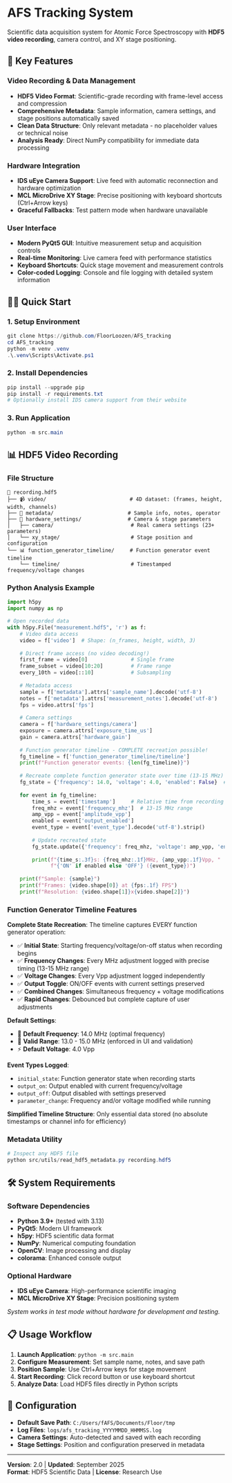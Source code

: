 # AFS Tracking System

Scientific data acquisition system for Atomic Force Spectroscopy with **HDF5 video recording**, camera control, and XY stage positioning.

## 🚀 Key Features

### Video Recording & Data Management
- **HDF5 Video Format**: Scientific-grade recording with frame-level access and compression
- **Comprehensive Metadata**: Sample information, camera settings, and stage positions automatically saved
- **Clean Data Structure**: Only relevant metadata - no placeholder values or technical noise
- **Analysis Ready**: Direct NumPy compatibility for immediate data processing

### Hardware Integration  
- **IDS uEye Camera Support**: Live feed with automatic reconnection and hardware optimization
- **MCL MicroDrive XY Stage**: Precise positioning with keyboard shortcuts (Ctrl+Arrow keys)
- **Graceful Fallbacks**: Test pattern mode when hardware unavailable

### User Interface
- **Modern PyQt5 GUI**: Intuitive measurement setup and acquisition controls
- **Real-time Monitoring**: Live camera feed with performance statistics
- **Keyboard Shortcuts**: Quick stage movement and measurement controls
- **Color-coded Logging**: Console and file logging with detailed system information

## 🏃‍♂️ Quick Start

### 1. Setup Environment
```powershell
git clone https://github.com/FloorLoozen/AFS_tracking
cd AFS_tracking
python -m venv .venv
.\.venv\Scripts\Activate.ps1
```

### 2. Install Dependencies
```powershell
pip install --upgrade pip
pip install -r requirements.txt
# Optionally install IDS camera support from their website
```

### 3. Run Application
```powershell
python -m src.main
```

## 📊 HDF5 Video Recording

### File Structure
```
📁 recording.hdf5
├── 📹 video/                           # 4D dataset: (frames, height, width, channels)
├── 📝 metadata/                        # Sample info, notes, operator
├── 🔧 hardware_settings/               # Camera & stage parameters
│   ├── camera/                         # Real camera settings (23+ parameters)
│   └── xy_stage/                       # Stage position and configuration
└── 📊 function_generator_timeline/     # Function generator event timeline
    └── timeline/                       # Timestamped frequency/voltage changes
```

### Python Analysis Example
```python
import h5py
import numpy as np

# Open recorded data
with h5py.File("measurement.hdf5", 'r') as f:
    # Video data access
    video = f['video']  # Shape: (n_frames, height, width, 3)
    
    # Direct frame access (no video decoding!)
    first_frame = video[0]              # Single frame
    frame_subset = video[10:20]         # Frame range  
    every_10th = video[::10]            # Subsampling
    
    # Metadata access
    sample = f['metadata'].attrs['sample_name'].decode('utf-8')
    notes = f['metadata'].attrs['measurement_notes'].decode('utf-8')
    fps = video.attrs['fps']
    
    # Camera settings
    camera = f['hardware_settings/camera']
    exposure = camera.attrs['exposure_time_us']
    gain = camera.attrs['hardware_gain']
    
    # Function generator timeline - COMPLETE recreation possible!
    fg_timeline = f['function_generator_timeline/timeline']
    print(f"Function generator events: {len(fg_timeline)}")
    
    # Recreate complete function generator state over time (13-15 MHz)
    fg_state = {'frequency': 14.0, 'voltage': 4.0, 'enabled': False}  # Default: 14MHz
    
    for event in fg_timeline:
        time_s = event['timestamp']     # Relative time from recording start
        freq_mhz = event['frequency_mhz']  # 13-15 MHz range
        amp_vpp = event['amplitude_vpp'] 
        enabled = event['output_enabled']
        event_type = event['event_type'].decode('utf-8').strip()
        
        # Update recreated state
        fg_state.update({'frequency': freq_mhz, 'voltage': amp_vpp, 'enabled': enabled})
        
        print(f"{time_s:.3f}s: {freq_mhz:.1f}MHz, {amp_vpp:.1f}Vpp, "
              f"{'ON' if enabled else 'OFF'} ({event_type})")
    
    print(f"Sample: {sample}")
    print(f"Frames: {video.shape[0]} at {fps:.1f} FPS")
    print(f"Resolution: {video.shape[1]}x{video.shape[2]}")
```

### Function Generator Timeline Features
**Complete State Recreation**: The timeline captures EVERY function generator operation:
- ✅ **Initial State**: Starting frequency/voltage/on-off status when recording begins
- ✅ **Frequency Changes**: Every MHz adjustment logged with precise timing (13-15 MHz range)
- ✅ **Voltage Changes**: Every Vpp adjustment logged independently
- ✅ **Output Toggle**: ON/OFF events with current settings preserved
- ✅ **Combined Changes**: Simultaneous frequency + voltage modifications
- ✅ **Rapid Changes**: Debounced but complete capture of user adjustments

**Default Settings**:
- 🎯 **Default Frequency**: 14.0 MHz (optimal frequency)
- 📏 **Valid Range**: 13.0 - 15.0 MHz (enforced in UI and validation)
- ⚡ **Default Voltage**: 4.0 Vpp

**Event Types Logged**:
- `initial_state`: Function generator state when recording starts
- `output_on`: Output enabled with current frequency/voltage
- `output_off`: Output disabled with settings preserved  
- `parameter_change`: Frequency and/or voltage modified while running

**Simplified Timeline Structure**: Only essential data stored (no absolute timestamps or channel info for efficiency)

### Metadata Utility
```powershell
# Inspect any HDF5 file
python src/utils/read_hdf5_metadata.py recording.hdf5
```

## 🛠️ System Requirements

### Software Dependencies
- **Python 3.9+** (tested with 3.13)
- **PyQt5**: Modern UI framework
- **h5py**: HDF5 scientific data format
- **NumPy**: Numerical computing foundation  
- **OpenCV**: Image processing and display
- **colorama**: Enhanced console output

### Optional Hardware
- **IDS uEye Camera**: High-performance scientific imaging
- **MCL MicroDrive XY Stage**: Precision positioning system

*System works in test mode without hardware for development and testing.*

## 📋 Usage Workflow

1. **Launch Application**: `python -m src.main`
2. **Configure Measurement**: Set sample name, notes, and save path
3. **Position Sample**: Use Ctrl+Arrow keys for stage movement  
4. **Start Recording**: Click record button or use keyboard shortcut
5. **Analyze Data**: Load HDF5 files directly in Python scripts

## 🔧 Configuration

- **Default Save Path**: `C:/Users/fAFS/Documents/Floor/tmp`
- **Log Files**: `logs/afs_tracking_YYYYMMDD_HHMMSS.log`
- **Camera Settings**: Auto-detected and saved with each recording
- **Stage Settings**: Position and configuration preserved in metadata

---

**Version**: 2.0 | **Updated**: September 2025  
**Format**: HDF5 Scientific Data | **License**: Research Use


